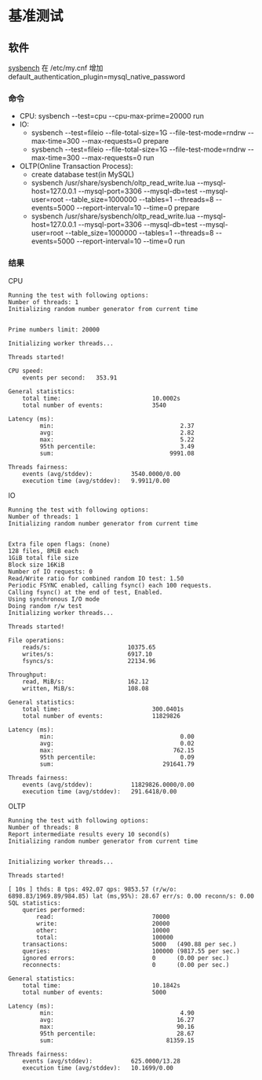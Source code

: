 # 基准测试

## 软件

[sysbench](https://github.com/akopytov/sysbench)
在 /etc/my.cnf 增加 default_authentication_plugin=mysql_native_password

### 命令

- CPU: sysbench --test=cpu --cpu-max-prime=20000 run
- IO: 
  - sysbench --test=fileio --file-total-size=1G --file-test-mode=rndrw --max-time=300 --max-requests=0 prepare
  - sysbench --test=fileio --file-total-size=1G --file-test-mode=rndrw --max-time=300 --max-requests=0 run
- OLTP(Online Transaction Process):
  - create database test(in MySQL)
  - sysbench /usr/share/sysbench/oltp_read_write.lua --mysql-host=127.0.0.1 --mysql-port=3306 --mysql-db=test --mysql-user=root --table_size=1000000 --tables=1 --threads=8 --events=5000 --report-interval=10 --time=0 prepare
  - sysbench /usr/share/sysbench/oltp_read_write.lua --mysql-host=127.0.0.1 --mysql-port=3306 --mysql-db=test --mysql-user=root --table_size=1000000 --tables=1 --threads=8 --events=5000 --report-interval=10 --time=0 run

### 结果

CPU
```
Running the test with following options:
Number of threads: 1
Initializing random number generator from current time


Prime numbers limit: 20000

Initializing worker threads...

Threads started!

CPU speed:
    events per second:   353.91

General statistics:
    total time:                          10.0002s
    total number of events:              3540

Latency (ms):
         min:                                    2.37
         avg:                                    2.82
         max:                                    5.22
         95th percentile:                        3.49
         sum:                                 9991.08

Threads fairness:
    events (avg/stddev):           3540.0000/0.00
    execution time (avg/stddev):   9.9911/0.00
```

IO
```
Running the test with following options:
Number of threads: 1
Initializing random number generator from current time


Extra file open flags: (none)
128 files, 8MiB each
1GiB total file size
Block size 16KiB
Number of IO requests: 0
Read/Write ratio for combined random IO test: 1.50
Periodic FSYNC enabled, calling fsync() each 100 requests.
Calling fsync() at the end of test, Enabled.
Using synchronous I/O mode
Doing random r/w test
Initializing worker threads...

Threads started!

File operations:
    reads/s:                      10375.65
    writes/s:                     6917.10
    fsyncs/s:                     22134.96

Throughput:
    read, MiB/s:                  162.12
    written, MiB/s:               108.08

General statistics:
    total time:                          300.0401s
    total number of events:              11829826

Latency (ms):
         min:                                    0.00
         avg:                                    0.02
         max:                                  762.15
         95th percentile:                        0.09
         sum:                               291641.79

Threads fairness:
    events (avg/stddev):           11829826.0000/0.00
    execution time (avg/stddev):   291.6418/0.00

```

OLTP
```
Running the test with following options:
Number of threads: 8
Report intermediate results every 10 second(s)
Initializing random number generator from current time


Initializing worker threads...

Threads started!

[ 10s ] thds: 8 tps: 492.07 qps: 9853.57 (r/w/o: 6898.83/1969.89/984.85) lat (ms,95%): 28.67 err/s: 0.00 reconn/s: 0.00
SQL statistics:
    queries performed:
        read:                            70000
        write:                           20000
        other:                           10000
        total:                           100000
    transactions:                        5000   (490.88 per sec.)
    queries:                             100000 (9817.55 per sec.)
    ignored errors:                      0      (0.00 per sec.)
    reconnects:                          0      (0.00 per sec.)

General statistics:
    total time:                          10.1842s
    total number of events:              5000

Latency (ms):
         min:                                    4.90
         avg:                                   16.27
         max:                                   90.16
         95th percentile:                       28.67
         sum:                                81359.15

Threads fairness:
    events (avg/stddev):           625.0000/13.28
    execution time (avg/stddev):   10.1699/0.00
```
